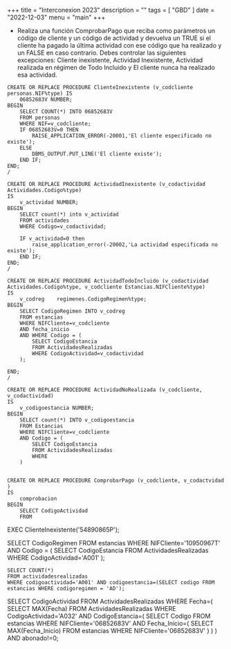+++
title = "Interconexion 2023"
description = ""
tags = [
    "GBD"
]
date = "2022-12-03"
menu = "main"
+++

* Realiza una función ComprobarPago que reciba como parámetros un código de cliente y un código de actividad y devuelva un TRUE si el cliente ha pagado la última actividad con ese código que ha realizado y un FALSE en caso contrario. Debes controlar las siguientes excepciones: Cliente inexistente, Actividad Inexistente, Actividad realizada en régimen de Todo Incluido y El cliente nunca ha realizado esa actividad.

~~~
CREATE OR REPLACE PROCEDURE ClienteInexistente (v_codcliente personas.NIF%type) IS
    06852683V NUMBER;
BEGIN
    SELECT COUNT(*) INTO 06852683V
    FROM personas
    WHERE NIF=v_codcliente;
    IF 06852683V=0 THEN
        RAISE_APPLICATION_ERROR(-20001,'El cliente especificado no existe');
    ELSE
        DBMS_OUTPUT.PUT_LINE('El cliente existe');
    END IF;
END;
/

CREATE OR REPLACE PROCEDURE ActividadInexistente (v_codactividad Actividades.Codigo%type)
IS
    v_actividad NUMBER;
BEGIN
    SELECT count(*) into v_actividad
    FROM actividades
    WHERE Codigo=v_codactividad;

    IF v_actividad=0 then
        raise_application_error(-20002,'La actividad especificada no existe');
    END IF;
END;
/

CREATE OR REPLACE PROCEDURE ActividadTodoIncluido (v_codactividad Actividades.Codigo%type, v_codcliente Estancias.NIFCliente%type)
IS
    v_codreg    regimenes.CodigoRegimen%type;
BEGIN
    SELECT CodigoRegimen INTO v_codreg
    FROM estancias
    WHERE NIFCliente=v_codcliente
    AND fecha_inicio
    AND WHERE Codigo = (
        SELECT CodigoEstancia
        FROM ActividadesRealizadas
        WHERE CodigoActividad=v_codactividad
    );

END;
/

CREATE OR REPLACE PROCEDURE ActividadNoRealizada (v_codcliente, v_codactividad)
IS
    v_codigoestancia NUMBER;
BEGIN
    SELECT count(*) INTO v_codigoestancia
    FROM Estancias
    WHERE NIFCliente=v_codcliente
    AND Codigo = (
        SELECT CodigoEstancia
        FROM ActividadesRealizadas
        WHERE
    )


CREATE OR REPLACE PROCEDURE ComprobarPago (v_codcliente, v_codactvidad )
IS
    comprobacion
BEGIN
    SELECT CodigoActividad
    FROM 
~~~

EXEC ClienteInexistente('54890865P');

SELECT CodigoRegimen
FROM estancias
WHERE NIFCliente='10950967T'
AND Codigo = (
    SELECT CodigoEstancia
    FROM ActividadesRealizadas
    WHERE CodigoActividad='A001'
);

    SELECT COUNT(*)
    FROM actividadesrealizadas
    WHERE codigoactividad='A001' AND codigoestancia=(SELECT codigo FROM estancias WHERE codigoregimen = 'AD');


SELECT CodigoActividad
FROM ActividadesRealizadas
WHERE Fecha=(
    SELECT MAX(Fecha)
    FROM ActividadesRealizadas
    WHERE CodigoActividad='A032'
    AND CodigoEstancia=(
        SELECT Codigo
        FROM estancias
        WHERE NIFCliente='06852683V'
        AND Fecha_Inicio=(
            SELECT MAX(Fecha_Inicio)
            FROM estancias
            WHERE NIFCliente='06852683V'
        )
    )
)
AND abonado!=0;